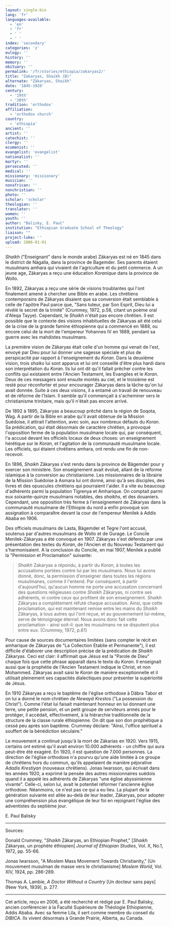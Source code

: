 ```yaml
---
layout: single-bio
lang: 'fr'
languages-available:
  - 'en'
  - 'fr'
  - ' '
  - ' '
index: 'secondary'
categories: 'z'
eulogy: ''
history: ''
memory: ''
obituary: ''
permalink: '/fr/stories/ethiopia/zakaryas2/'
title: "Zakaryas, Shaikh (B)"
alternate: "Zäkaryas, Shaikh"
date: '1845-1920'
century:
  - '19th'
  - '20th'
tradition: 'orthodox'
affiliation:
  - 'orthodox church'
country:
  - 'ethiopia'
ancient: ''
artist: ''
catechist: ''
clergy: ''
ecumenist: ''
evangelist: 'evangelist'
nationalist: ''
martyr: ''
persecuted: ''
medical: ''
missionary: 'missionary'
musician: ''
nonafrican: ''
nonchristian: ''
photo: ''
scholar: 'scholar'
theologian: ''
translator: ''
women: ''
youth: ''
author: "Balisky, E. Paul"
institution: "Ethiopian Graduate School of Theology"
liaison: ""
project-luke: ''
upload: 2006-01-01
---
```




*Shaikh* ("Enseignant" dans le monde arabe) Zäkaryas est né en 1845 dans le district de Nägalla, dans la province de Bagemder. Ses parents étaient musulmans amhara qui vivaient de l'agriculture et du petit commerce. A un jeune age, Zäkaryas a reçu une éducation *Koranique* dans la province de Wollo.

En 1892, Zäkaryas a reçu une série de visions troublantes qui l'ont finalement amené à chercher une Bible en arabe. Les chrétiens contemporains de Zäkaryas disaient que sa conversion était semblable à celle de l'apôtre Paul parce que, "Sans tuteur, par Son Esprit, Dieu lui a révélé le secret de la trinité" (Crummey, 1972, p.58, citant un poème oral d'Aleqa Tayye). Cependant, le *Shaikh* n'était pas encore chrétien. Il est possible que le contexte des visions inhabituelles de Zäkaryas ait été celui de la crise de la grande famine éthiopienne qui a commencé en 1888, ou encore celui de la mort de l'empereur Yohannes IV en 1889, pendant sa guerre avec les mahdistes musulmans.

La première vision de Zäkaryas était celle d'un homme qui venait de l'est, envoyé par Dieu pour lui donner une sagesse spéciale et plus de perspicacité par rapport à l'enseignement du *Koran*. Dans la deuxième vision, trois *shaiks* lui sont apparus et lui ont conseillé d'être plus hardi dans son interprétation du *Koran*. Ils lui ont dit qu'il fallait prêcher contre les conflits qui existaient entre l'Ancien Testament, les Evangiles et le *Koran*. Deux de ces messagers sont ensuite montés au ciel, et le troisième est resté pour réconforter et pour encourager Zäkaryas dans la tâche qu'on lui avait donnée. Suite à ces deux visions, il a entamé un travail de renouveau et de réforme de l'Islam. Il semble qu'il commençait à s'acheminer vers le christianisme trinitaire, mais qu'il n'était pas encore arrivé.

De 1892 à 1895, Zäkaryas a beaucoup prêché dans la région de Soqota, Wag. A partir de la Bible en arabe qu'il avait obtenue de la Mission Suédoise, il attirait l'attention, avec soin, aux nombreux défauts du *Koran*. Sa prédication, qui était désormais de caractère chrétien, a provoqué l'opposition ferme de la population musulmane locale qui, par conséquent, l'a accusé devant les officiels locaux de deux choses: un enseignement hérétique sur le *Koran*, et l'agitation de la communauté musulmane locale. Les officiels, qui étaient chrétiens amhara, ont rendu une fin de non-recevoir.

En 1896, *Shaikh* Zäkaryas s'est rendu dans la province de Bägemder pour y exercer son ministère. Son enseignement avait évolué, allant de la réforme islamique à la conversion au christianisme. Les missionnaires de la librairie de la Mission Suédoise à Asmara lui ont donné, ainsi qu'à ses disciples, des livres et des opuscules chrétiens qui pourraient l'aider. Il a vite eu beaucoup d'adhérents parmi la population Tigrenya et Amharique. On comptait parmi eux soixante-quinze musulmans notables, des *shaikhs*, et des douaniers. Cependant, une opposition très ferme à l'enseignement de Zäkaryas dans la communauté musulmane de l'Ethiopie du nord a enfin provoqué son assignation à comparaître devant la cour de l'empereur Menilek à Addis Ababa en 1906.

Des officiels musulmans de Lasta, Bägemder et Tegre l'ont accusé, soutenus par d'autres musulmans de Wollo et de Gurage. Le Concile Menilek-Zäkaryas a été convoqué en 1907. Zäkaryas s'est défendu par une présentation des textes du *Koran*, de l'Ancien et du Nouveau Testament qui s'harmonisaient. A la conclusion du Concile, en mai 1907, Menilek a publié la "Permission et Proclamation" suivante:

> *Shaikh* Zakaryas a répondu, à partir du *Koran*, à toutes les accusations portées contre lui par les musulmans. Nous lui avons donné, donc, la permission d'enseigner dans toutes les régions musulmanes, comme il l'entend. Par conséquent, à partir d'aujourd'hui, qu'aucun homme ne porte une accusation concernant des questions religieuses contre *Shaikh* Zäkaryas, ni contre ses adhérents, ni contre ceux qui profitent de son enseignement. *Shaikh* Zäkaryas a complètement réfuté chaque accusation. Ainsi, que cette proclamation, qui est maintenant remise entre les mains du *Shaikh* Zäkaryas, à tous autres qui l'ont reçue, et au gouvernement lui-même, serve de témoignage éternel. Nous avons donc fait cette proclamation - ainsi soit-il: que les musulmans ne se disputent plus entre eux. (Crummey, 1972, p.61)

Pour cause de sources documentaires limitées (sans compter le récit en amharique de Zäkaryas de "La Collection Etablie et Permanente"), il est difficile d'élaborer une description précise de la prédication de *Shaikh* Zäkaryas. Ceci est clair: il affirmait que Jésus est la "Parole de Dieu" chaque fois que cette phrase apparaît dans le texte du *Koran*. Il enseignait aussi que la prophétie de l'Ancien Testament indique le Christ, et non Mohammed. Zäkaryas avait saisi le *Koran* de manière exceptionnelle et il utilisait pleinement ses capacités dialectiques pour présenter la supériorité de Jésus.

En 1910 Zäkaryas a reçu le baptême de l'église orthodoxe à Däbra Tabor et on lui a donné le nom chrétien de *Newayä Krestos* ("La possession du Christ"). Comme l'état lui faisait maintenant honneur en lui donnant une terre, une petite pension, et un petit groupe de serviteurs armés pour le protéger, il accédait, effectivement, à la hiérarchie traditionnelle de la structure de la classe rurale éthiopienne. On dit que son don prophétique a cessé peu après son baptême. Crummey déclare: "Ainsi, l'office spirituel a souffert de la bénédiction séculaire."

Le mouvement a continué jusqu'à la mort de Zäkarias en 1920. Vers 1915, certains ont estimé qu'il avait environ 10.000 adhérents - un chiffre qui aura peut-être été exagéré. En 1920, il est question de 7.000 personnes. La direction de l'église orthodoxe n'a pourvu qu'une aide limitée à ce groupe de chrétiens hors du commun, qu'ils appelaient de manière péjorative *Adadis Krestiyan* (nouveaux chrétiens). Jonas Iwarsson, qui écrivait dans les années 1920, a exprimé la pensée des autres missionnaires suédois quand il a appelé les adhérents de Zäkaryas "une église abyssinienne vivante". Celle-ci, selon lui, avait le potentiel réformer l'ancienne église orthodoxe. Néanmoins, ce n'est pas ce qui a eu lieu. La plupart de la génération suivante est allée au-delà de leur leader, Zäkaryas, pour adopter une compréhension plus évangélique de leur foi en rejoignant l'église des adventistes du septième jour.

E. Paul Balisky

---

Sources:

Donald Crummey, "*Shaikh* Zäkaryas, an Ethiopian Prophet," [*Shaikh* Zäkaryas, un prophète éthiopien] *Journal of Ethiopian Studies*, Vol. X, No.1, 1972, pp. 55-66.

Jonas Iwarsson, "A Moslem Mass Movement Towards Christianity," [Un mouvement musulman de masse vers le christianisme] *Moslem World*, Vol. XIV, 1924, pp. 286-289.

Thomas A. Lambie, *A Doctor Without a Country* [Un docteur sans pays] (New York, 1939), p. 277.

---

Cet article, reçu en 2006, a été recherché et rédigé par E. Paul Balisky, ancien conférencier à la Faculté Supérieure de Théologie Ethiopienne, Addis Ababa. Avec sa femme Lila, il sert comme membre du conseil du *DIBICA*. Ils vivent désormais à Grande Prairie, Alberta, au Canada.
